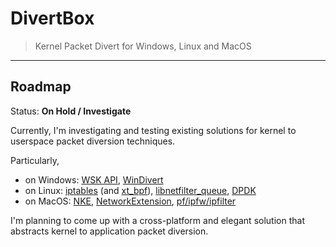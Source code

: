 # DivertBox

> Kernel Packet Divert for Windows, Linux and MacOS

---

## Roadmap
Status: **On Hold / Investigate**

Currently, I'm investigating and testing existing solutions for kernel to userspace packet diversion techniques.

Particularly,

- on Windows: [WSK API](https://docs.microsoft.com/en-us/windows-hardware/drivers/network/introduction-to-winsock-kernel), [WinDivert](https://github.com/basil00/Divert)
- on Linux: [iptables](https://wiki.archlinux.org/index.php/iptables) (and [xt_bpf](https://github.com/torvalds/linux/blob/master/net/netfilter/xt_bpf.c)), [libnetfilter_queue](https://netfilter.org/projects/libnetfilter_queue/), [DPDK](https://github.com/DPDK/dpdk)
- on MacOS: [NKE](https://developer.apple.com/library/archive/documentation/Darwin/Conceptual/NKEConceptual/intro/intro.html), [NetworkExtension](https://developer.apple.com/documentation/networkextension), [pf/ipfw/ipfilter](https://www.freebsd.org/doc/en_US.ISO8859-1/books/handbook/firewalls.html)

I'm planning to come up with a cross-platform and elegant solution that abstracts kernel to application packet diversion.
